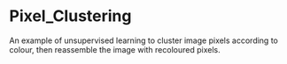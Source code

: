 # Pixel_Clustering
An example of unsupervised learning to cluster image pixels according to colour, then reassemble the image with recoloured pixels.

